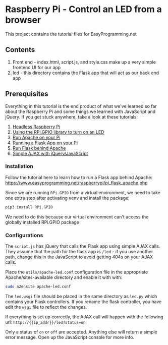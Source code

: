 # Raspberry Pi - Control an LED from a browser

This project contains the tutorial files for EasyProgramming.net

## Contents

1. Front end - index.html, script.js, and style.css make up a very simple frontend UI for our app
2. led - this directory contains the Flask app that will act as our back end app

## Prerequisites
Everything in this tutorial is the end product of what we've learned so far about the Raspberry Pi and some things we learned with JavaScript and jQuery. If you get stuck anywhere, take a look at these tutorials:

1. [Headless Raspberry Pi](https://www.easyprogramming.net/raspberrypi/headless_raspbery_pi.php)
2. [Using the RPi.GPIO library to turn on an LED](https://www.easyprogramming.net/raspberrypi/gpiozero_rpigpio_led.php)
3. [Run Apache on your Pi](https://www.easyprogramming.net/raspberrypi/pi_apache_web_server.php)
4. [Running a Flask App on your Pi](https://www.easyprogramming.net/raspberrypi/pi_flask_app_server.php)
5. [Run Flask behind Apache](https://www.easyprogramming.net/raspberrypi/pi_flask_apache.php)
6. [Simple AJAX with jQuery/JavaScript](https://www.easyprogramming.net/jQuery/get_data_ajax_method.php)

### Installation 

Follow the tutorial here to learn how to run a Flask app behind Apache: https://www.easyprogramming.net/raspberrypi/pi_flask_apache.php

Since we are running `RPi.GPIO` from a virtual environment, we need to take one extra step after activating venv and install the package:

```bash
pip3 install RPi.GPIO
```

We need to do this because our virtual environment can't access the globally installed RPi.GPIO package

### Configurations

The `script.js` has jQuery that calls the Flask app using simple AJAX calls. They assume that the path for the flask app is `/led` - 
if you use another path, change this in the JavaScript to avoid getting 404s on your AJAX calls. 

Place the `utils/apache-led.conf` configuration file in the appropriate Apache/sites-available directory and enable it with with:

```bash
sudo a2ensite apache-led.conf
```

The `led.wsgi` file should be placed in the same directory as `led.py` which contains your Flask controllers. If you rename the flask controller, you have edit the `wsgi` file to reflect the changes. 

If everything is set up correctly, the AJAX call will happen with the following url: `http://{{ip_addr}}/led?status=on`

Only a status of `on` or `off` are accepted. Anything else will return a simple error message. Open up the JavaScript console for more info.  